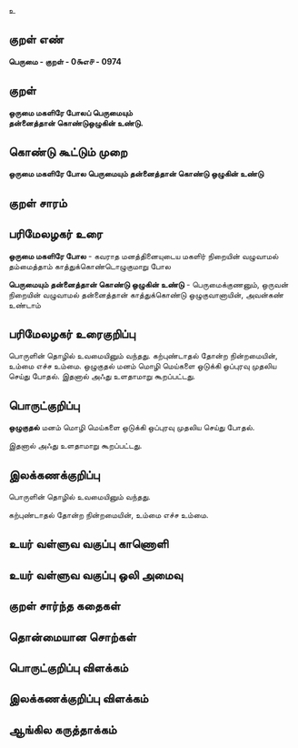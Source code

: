 உ

## குறள் எண் 

**பெருமை - குறள் - 0௯எ௪ - 0974**

## குறள் 

**ஒருமை மகளிரே போலப் பெருமையும்  
தன்னைத்தான் கொண்டுஒழுகின் உண்டு.** 

## கொண்டு கூட்டும் முறை

**ஒருமை மகளிரே போல பெருமையும் தன்னைத்தான் கொண்டு ஒழுகின் உண்டு**

## குறள் சாரம் 


## பரிமேலழகர் உரை

**ஒருமை மகளிரே போல** - கவராத மனத்தினையுடைய மகளிர் நிறையின் வழுவாமல் தம்மைத்தாம் காத்துக்கொண்டொழுகுமாறு போல 

**பெருமையும் தன்னைத்தான் கொண்டு ஒழுகின் உண்டு** - பெருமைக்குணனும், ஒருவன் நிறையின் வழுவாமல் தன்னைத்தான் காத்துக்கொண்டு ஒழுகுவானாயின், அவன்கண் உண்டாம்

## பரிமேலழகர் உரைகுறிப்பு   

பொருளின் தொழில் உவமையினும் வந்தது. கற்புண்டாதல் தோன்ற நின்றமையின், உம்மை எச்ச உம்மை. ஒழுகுதல் மனம் மொழி மெய்களை ஒடுக்கி ஒப்புரவு முதலிய செய்து போதல். இதனால் அஃது உளதாமாறு கூறப்பட்டது.

## பொருட்குறிப்பு 

**ஒழுகுதல்** மனம் மொழி மெய்களை ஒடுக்கி ஒப்புரவு முதலிய செய்து போதல். 

இதனால் அஃது உளதாமாறு கூறப்பட்டது.

## இலக்கணக்குறிப்பு  

பொருளின் தொழில் உவமையினும் வந்தது. 

கற்புண்டாதல் தோன்ற நின்றமையின், உம்மை எச்ச உம்மை.

## உயர் வள்ளுவ வகுப்பு காணொளி


## உயர் வள்ளுவ வகுப்பு ஒலி அமைவு 

 
## குறள் சார்ந்த கதைகள் 


## தொன்மையான சொற்கள்


## பொருட்குறிப்பு விளக்கம்


## இலக்கணக்குறிப்பு விளக்கம்


## ஆங்கில கருத்தாக்கம் 


